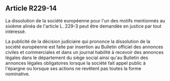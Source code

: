Article R229-14
----
La dissolution de la société européenne pour l'un des motifs mentionnés au
sixième alinéa de l'article L. 229-3 peut être demandée en justice par tout
intéressé.

La publicité de la décision judiciaire qui prononce la dissolution de la société
européenne est faite par insertion au Bulletin officiel des annonces civiles et
commerciales et dans un journal habilité à recevoir des annonces légales dans le
département du siège social ainsi qu'au Bulletin des annonces légales
obligatoires lorsque la société fait appel public à l'épargne ou lorsque ses
actions ne revêtent pas toutes la forme nominative.
